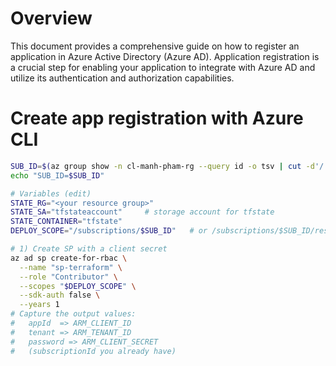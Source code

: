 # Overview

This document provides a comprehensive guide on how to register an application in Azure Active Directory (Azure AD). Application registration is a crucial step for enabling your application to integrate with Azure AD and utilize its authentication and authorization capabilities.


# Create app registration with Azure CLI

```bash
SUB_ID=$(az group show -n cl-manh-pham-rg --query id -o tsv | cut -d'/' -f3)
echo "SUB_ID=$SUB_ID"

# Variables (edit)
STATE_RG="<your resource group>"
STATE_SA="tfstateaccount"     # storage account for tfstate
STATE_CONTAINER="tfstate"
DEPLOY_SCOPE="/subscriptions/$SUB_ID"   # or /subscriptions/$SUB_ID/resourceGroups/<rg-name>

# 1) Create SP with a client secret
az ad sp create-for-rbac \
  --name "sp-terraform" \
  --role "Contributor" \
  --scopes "$DEPLOY_SCOPE" \
  --sdk-auth false \
  --years 1
# Capture the output values:
#   appId  => ARM_CLIENT_ID
#   tenant => ARM_TENANT_ID
#   password => ARM_CLIENT_SECRET
#   (subscriptionId you already have)
```
